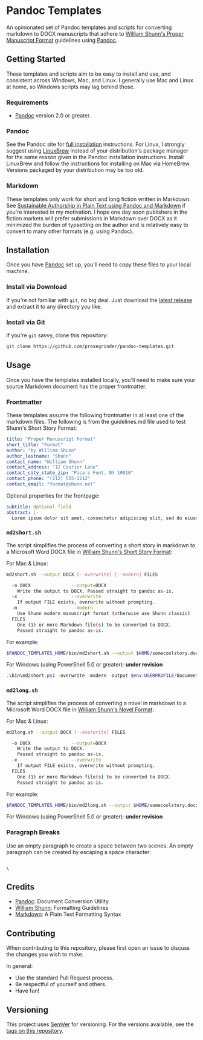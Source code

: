 # Pandoc Templates

An opinionated set of Pandoc templates and scripts for converting markdown to DOCX manuscripts
that adhere to [William Shunn's Proper Manuscript Format](https://www.shunn.net/format/)
guidelines using [Pandoc](https://pandoc.org).

## Getting Started

These templates and scripts aim to be easy to install and use, and consistent across Windows, Mac, and Linux. I generally use Mac and Linux at home, so Windows scripts may lag behind those.

### Requirements

* [Pandoc](https://pandoc.org) version 2.0 or greater.

### Pandoc

See the Pandoc site for [full installation](https://pandoc.org/installing.html) instructions. For Linux, I strongly suggest using [LinuxBrew](http://linuxbrew.sh/) instead of your distribution's package manager for the same reason given in the Pandoc installation instructions. Install LinuxBrew and follow the instructions for installing on Mac via HomeBrew. Versions packaged by your distribution may be too old.

### Markdown

These templates only work for short and long fiction written in Markdown. See [Sustainable Authorship in Plain Text using Pandoc and Markdown](https://programminghistorian.org/lessons/sustainable-authorship-in-plain-text-using-pandoc-and-markdown#philosophy) if you're interested in my motivation. I hope one day soon publishers in the fiction markets will prefer submissions in Markdown over DOCX as it minimized the burden of typsetting on the author and is relatively easy to convert to many other formats (e.g. using Pandoc).

## Installation

Once you have [Pandoc](https://pandoc.org) set up, you'll need to copy these files to your local machine.

### Install via Download

If you're not familiar with ```git```, no big deal. Just download the [latest release](https://github.com/prosegrinder/pandoc-templates/releases/latest) and extract it to any directory you like.

### Install via Git

If you're ```git``` savvy, clone this repository:

```bash
git clone https://github.com/prosegrinder/pandoc-templates.git
```

## Usage

Once you have the templates installed locally, you'll need to make sure your source Markdown document
has the proper frontmatter.

### Frontmatter

These templates assume the following frontmatter in at least one of the markdown files. The following
is from the guidelines.md file used to test Shunn's Short Story Format:

```yaml
title: "Proper Manuscript Format"
short_title: "Format"
author: "by William Shunn"
author_lastname: "Shunn"
contact_name: "William Shunn"
contact_address: "12 Courier Lane"
contact_city_state_zip: "Pica's Font, NY 10010"
contact_phone: "(212) 555-1212"
contact_email: "format@shunn.net"
```

Optional properties for the frontpage:

```yaml
subtitle: Optional field
abstract: |-
  Lorem ipsum dolor sit amet, consectetur adipiscing elit, sed do eiusmod tempor incididunt ut labore et dolore magna aliqua. Nam libero justo laoreet sit amet cursus. Etiam erat velit scelerisque in dictum non consectetur a. Duis tristique sollicitudin nibh sit amet commodo nulla.
```

### `md2short.sh`

The script simplifies the process of converting a short story in markdown to a Microsoft Word
DOCX file in [William Shunn's Short Story Format](https://format.ms/story.html):

For Mac & Linux:

```bash
md2short.sh --output DOCX [--overwrite] [--modern] FILES

  -o DOCX               --output=DOCX
    Write the output to DOCX. Passed straight to pandoc as-is.
  -x                    --overwrite
    If output FILE exists, overwrite without prompting.
  -m                    --modern
    Use Shunn modern manuscript format (otherwise use Shunn classic)
  FILES
    One (1) or more Markdown file(s) to be converted to DOCX.
    Passed straight to pandoc as-is.
```

For example:

```bash
$PANDOC_TEMPLATES_HOME/bin/md2short.sh --output $HOME/somecoolstory.docx --overwrite $HOME/somecoolstory.md
```

For Windows (using PowerShell 5.0 or greater): **under revision**

```powershell
.\bin\md2short.ps1 -overwrite -modern -output $env:USERPROFILE/Documents/short-out-ps.docx './test/short/guidelines.md'
```

### `md2long.sh`

The script simplifies the process of converting a novel in markdown to a Microsoft Word
DOCX file in [William Shunn's Novel Format](https://format.ms/novel.html):

For Mac & Linux:

```bash
md2long.sh --output DOCX [--overwrite] FILES

  -o DOCX               --output=DOCX
    Write the output to DOCX.
    Passed straight to pandoc as-is.
  -x                    --overwrite
    If output FILE exists, overwrite without prompting.
  FILES
    One (1) or more Markdown file(s) to be converted to DOCX.
    Passed straight to pandoc as-is.
```

For example:

```bash
$PANDOC_TEMPLATES_HOME/bin/md2long.sh --output $HOME/somecoolstory.docx --overwrite $HOME/manuscript/ch*.md
```

For Windows (using PowerShell 5.0 or greater): **under revision**

### Paragraph Breaks

Use an empty paragraph to create a space between two scenes. An empty paragraph can be created by escaping a space character:

```

\ 

```

## Credits

* [Pandoc](https://pandoc.org): Document Conversion Utility
* [William Shunn](https://www.shunn.net/format/): Formatting Guidelines
* [Markdown](https://daringfireball.net/projects/markdown/): A Plain Text Formatting Syntax

## Contributing

When contributing to this repository, please first open an issue to discuss the changes you wish to make.

In general:

* Use the standard Pull Request process.
* Be respectful of yourself and others.
* Have fun!

## Versioning

This project uses [SemVer](http://semver.org/) for versioning. For the versions available, see the [tags on this repository](https://github.com/prosegrinder/pandoc-templates/tags).
